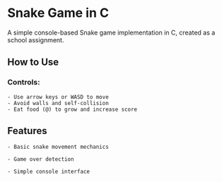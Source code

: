 # Snake Game in C

A simple console-based Snake game implementation in C, created as a school assignment.

## How to Use

### Controls:

    - Use arrow keys or WASD to move
    - Avoid walls and self-collision
    - Eat food (@) to grow and increase score

## Features

    - Basic snake movement mechanics

    - Game over detection

    - Simple console interface
